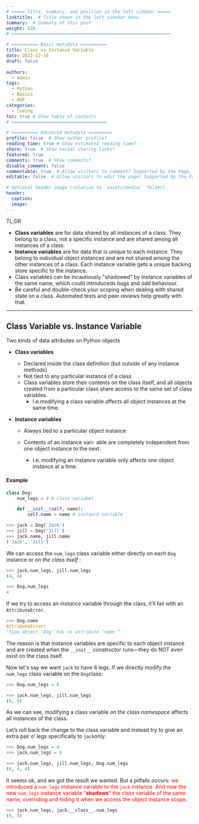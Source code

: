 ```yaml
---
# ===== Title, summary, and position in the left sidebar =====
linktitle:  # Title shown in the left sidebar menu
summary:  # Summary of this post
weight: 526
# ============================================================

# ========== Basic metadata ==========
title: Class vs Instance Variable
date: 2022-12-16
draft: false
 
authors:
  - admin
tags:
  - Python
  - Basics
  - OOP
categories:
  - Coding
toc: true # Show table of contents
# ====================================

# ========== Advanced metadata =========
profile: false  # Show author profile?
reading_time: true # Show estimated reading time?
share: true  # Show social sharing links?
featured: true
comments: true  # Show comments?
disable_comment: false
commentable: true  # Allow visitors to comment? Supported by the Page, Post, and Book content types.
editable: false  # Allow visitors to edit the page? Supported by the Page, Post, and Book content types.

# Optional header image (relative to `assets/media/` folder).
header:
  caption: 
  image:  
---
```


TL;DR

- **Class variables** are for data shared by all instances of a class. They belong to a class, not a specific instance and are shared among all instances of a class.
- **Instance variables** are for data that is unique to each instance. They belong to individual object instances and are not shared among the other instances of a class. Each instance variable gets a unique backing store specific to the instance.
- Class variables can be incautiously "shadowed" by instance variables of the same name, which could introduceds bugs and odd behaviour.
- Be careful and double-check your scoping when dealing with shared state on a class. Automated tests and peer reviews help greatly with that.

------

## Class Variable vs. Instance Variable

Two kinds of data attributes on Python objects

- **Class variables**

  - Declared inside the class definition (but outside of any instance methods)
  - Not tied to any particular instance of a class
  - Class variables store their contents on the class itself, and all objects created from a particular class share access to the same set of class variables.
    - I.e.modifying a class variable affects all object instances at the same time.

- **Instance variables**

  - Always tied to a particular object instance

  - Contents of an instance vari- able are completely independent from one object instance to the next. 

    - I.e. modifying an instance variable only affects one object instance at a time.

#### Example

```python
class Dog:
    num_legs = 4 # class variabel

    def __init__(self, name):
        self.name = name # instance variable
```

```python
>>> jack = Dog('Jack') 
>>> jill = Dog('Jill') 
>>> jack.name, jill.name 
('Jack', 'Jill')
```

We can access the `num_legs` class variable either directly on each `Dog` instance or *on the class itself* :

```python
>>> jack.num_legs, jill.num_legs 
(4, 4)

>>> Dog.num_legs
4
```

If we try to access an *instance* variable through the class, it’ll fail with an `AttributeError`. 

```python
>>> Dog.name
AttributeError:
"type object 'Dog' has no attribute 'name'"
```

The reason is that instance variables are specific to each object instance and are created when the `__init__` constructor runs—they do NOT even exist on the class itself.

Now let's say we want `jack` to have 6 legs. If we directly modify the `num_legs` class variable on the `Dog`class:

```python
>>> Dog.num_legs = 6

>>> jack.num_legs, jill.num_legs 
(6, 6)
```

As we can see, modifying a class variable *on the class namespace* affects all instances of the class.

Let’s roll back the change to the class variable and instead try to give an extra pair o’ legs specifically to `jack`only:

```python
>>> Dog.num_legs = 4 
>>> jack.num_legs = 6
```

```python
>>> jack.num_legs, jill.num_legs, Dog.num_legs 
(6, 4, 4)
```

It seems ok, and we got the result we wanted. But a pitfalls occurs: <span style="color: Red">we introduced a `num_legs` instance variable to the `jack` instance. And now the new `num_legs` instance variable “**shadows**” the class variable of the same name, overriding and hiding it when we access the object instance scope.</span>

```python
>>> jack.num_legs, jack.__class__.num_legs 
(6, 4)
```

